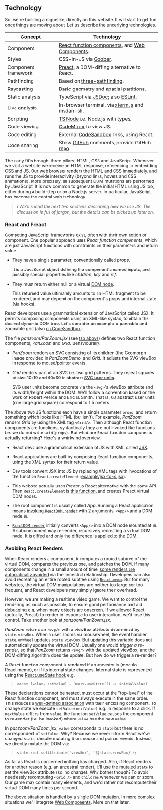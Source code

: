 ## Technology

So, we're building a roguelike, directly on this website.
It will start to get fun once things are moving about.
Let us describe the underlying technologies.

| Concept | Technology |
| ------- | ---------- |
| Component | [React function components](https://reactjs.org/docs/components-and-props.html#function-and-class-components), and [Web Components](https://reactjs.org/docs/web-components.html). |
| Styles | CSS-in-JS via [Goober](https://www.npmjs.com/package/goober). |
| Component framework | [Preact](https://preactjs.com/), a DOM-diffing alternative to React. |
| Pathfinding | Based on [three-pathfinding](https://www.npmjs.com/package/three-pathfinding).  |
| Raycasting | Basic geometry and spacial partitions.  |
| Static analysis | TypeScript via [JSDoc](https://www.typescriptlang.org/docs/handbook/jsdoc-supported-types.html); also [ESLint](https://www.npmjs.com/package/eslint). |
| Live analysis | In-browser terminal, via [xterm.js](https://www.npmjs.com/package/xterm) and [mvdan-sh](https://www.npmjs.com/package/mvdan-sh). |
| Scripting | [TS Node](https://www.npmjs.com/package/ts-node) i.e. Node.js with types. |
| Code viewing | [CodeMirror](https://codemirror.net/) to view JS. |
| Code editing | External [CodeSandbox](https://codesandbox.io/) links, using React. |
| Code sharing | Show [GitHub](https://github.com/) comments, provide GitHub [repo](https://github.com/rob-myers/rob-myers.github.io). |

<!-- Our in-browser terminal is built using [Xterm.js](https://xtermjs.org/) and the shell parser [mvdan-sh](https://github.com/mvdan/sh/tree/master/_js). -->

The early 90s brought three pillars: HTML, CSS and JavaScript.
Whenever we visit a website we receive an HTML response, referencing or embedding CSS and JS.
Our web browser renders the HTML and CSS immediately, and runs the JS to provide interactivity (beyond links, hovers and CSS animations).
More precisely, all subsequent DOM mutations are performed by JavaScript.
It is now common to generate the initial HTML using JS too,
either during a build-step or on a Node.js server.
In particular, JavaScript has become the central web technology.

> ℹ️ _We'll spend the next two sections describing how we use JS._
> _The discussion is full of jargon, but the details can be picked up later on._

### React and Preact

Competing JavaScript frameworks exist, often with their own notion of component.
One popular approach uses _React function components_, which are just JavaScript functions with constraints on their parameters and return value.

- They have a single parameter, conventionally called _props_.

  It is a JavaScript object defining the component's named inputs,
  and possibly special properties like _children_, _key_ and _ref_.

- They must return either null or a virtual [DOM node](https://developer.mozilla.org/en-US/docs/Web/API/Node).

  This returned value ultimately amounts to an HTML fragment to be rendered,
  and may depend on the component's props and internal state (via [hooks](https://reactjs.org/docs/hooks-intro.html)).

React developers use a grammatical extension of JavaScript called JSX.
It permits composing components using an XML-like syntax, to obtain the desired dynamic DOM tree.
Let's consider an example, a pannable and zoomable grid (also [on CodeSandbox](https://codesandbox.io/s/rogue-markup-panzoom-yq060?file=/src/panzoom/PanZoom.jsx "@new-tab")).

<div
  class="tabs"
  height="400"
  store-key="panzoom"
  tabs="[
    { key: 'component', filepath: 'panzoom/PanZoomDemo' },
    { key: 'code', filepath: 'panzoom/PanZoom.jsx', folds: [{ line: 8, ch: 0 }] },
    { key: 'code', filepath: 'panzoom/PanZoomDemo.jsx' },
  ]"
></div>

The file _panzoom/PanZoom.jsx_ (see [tab above](#command "open-tab panzoom code--panzoom/PanZoom.jsx")) defines two React function components, _PanZoom_ and _Grid_.
Behaviourally:

- _PanZoom_ renders an SVG consisting of its children (the Geomorph image provided in _PanZoomDemo_) and _Grid_. It adjusts the [SVG viewBox](https://developer.mozilla.org/en-US/docs/Web/SVG/Attribute/viewBox) in response to mouse/pointer events.

- _Grid_ renders part of an SVG i.e. two grid patterns.
  They repeat squares of size 10x10 and 60x60 in abstract [SVG user units](https://www.w3.org/TR/SVG2/coords.html#TermUserUnits).

  <aside>
  
  SVG user units become concrete via the `<svg>`'s viewBox attribute and its width/height within the DOM.
  We'll follow a convention based on the work of Robert Pearce and Eric B. Smith. That is, 60 abstract user units (one large grid square) correspond to 1.5 meters.
  </aside>

The above two JS functions each have a single parameter `props`, and return something which looks like HTML (but isn't).
For example, _PanZoom_ renders _Grid_ by using the XML tag `<Grid/>`.
Then although React function components are functions, syntactically they are not invoked like functions i.e. we do not write `Grid(props)`.
But what are React function components actually returning?
Here's a whirlwind overview.

- React devs use a grammatical extension of JS with XML called [JSX](https://en.wikipedia.org/wiki/JSX_(JavaScript)).
- React applications are built by composing React function components, using the XML syntax for their return value.
- Dev tools convert JSX into JS by replacing XML tags with invocations of the function `React.createElement` ([example/jsx-to-js.jsx](#command "open-tab jsx-to-js")).
- This website actually uses _Preact_, a React alternative with the same API.
  Then `React.createElement` is [this function](https://github.com/preactjs/preact/blob/master/src/create-element.js),
  and creates Preact virtual DOM nodes.
- The root component is usually called _App_.
  Running a React application means [invoking `ReactDOM.render`](https://codesandbox.io/s/rogue-markup-panzoom-yq060?file=/src/index.js "@new-tab")
  with 2 arguments: `<App/>` and a DOM node _el_.

- [`ReactDOM.render`](https://github.com/preactjs/preact/blob/master/src/render.js) initially converts `<App/>` into a DOM node mounted at _el_.
  A subcomponent may re-render, recursively recreating a virtual DOM node.
  It is [diffed](https://github.com/preactjs/preact/blob/master/src/diff/index.js) and only the difference is applied to the DOM.

<div
  class="tabs"
  height="340"
  store-key="jsx-to-js"
  tabs="[ { key: 'code', filepath: 'example/jsx-to-js.jsx' } ]"
></div>

### Avoiding React Renders

<!--
Websites respond to interaction, sometimes without changing the DOM.
When they do mutate the DOM, they usually don't continually do so.
For example, zooming a map can be done with a CSS transform and a pre-existing CSS transition.
As another example, showing additional search results amounts to a single mutation.
-->

When React renders a component, it computes a rooted subtree of the virtual DOM,
compares the previous one, and patches the DOM.
If many components change in a small amount of time, [some renders are automatically avoided](https://github.com/preactjs/preact/blob/ebd87f3005d9558bfd3c5f38e0496a5d19553441/src/component.js#L221) via the ancestral relationship.
Developers can also avoid recreating an entire rooted subtree using [`React.memo`](https://github.com/preactjs/preact/blob/master/compat/src/memo.js).
But for many websites, the virtual DOM manipulations are neither too large nor too frequent, and React developers may simply ignore their overhead.

However, we are making a realtime video game.
We want to control the rendering as much as possible, to ensure good performance and aid debugging e.g. when many objects are onscreen.
If we allowed React (actually, Preact) to render in response to user interaction, we'd lose this control.
Take another look at _panzoom/PanZoom.jsx_.

<div
  class="tabs"
  height="360"
  store-key="panzoom-again"
  tabs="[
    { key: 'code', filepath: 'panzoom/PanZoom.jsx' },
    { key: 'code', filepath: 'geom/rect.js' },
  ]"
></div>

_PanZoom_ returns an `<svg/>` with a viewBox attribute determined by `state.viewBox`.
When a user zooms via mousewheel, the event handler `state.onWheel` updates `state.viewBox`.
But updating this variable does not automatically update the virtual DOM.
Usually one would _trigger a re-render_, so that _PanZoom_ returns `<svg/>` with the updated viewBox, and the DOM-diffing algorithm does the update.
But how do we trigger a re-render?

A React function component is rendered if an ancestor is (modulo React.memo), or if its internal state changes. Internal state is represented using the [React.useState hook](https://reactjs.org/docs/hooks-state.html) e.g.

> `const [value, setValue] = React.useState(() => initialValue)`

These declarations cannot be nested, must occur at the "top-level" of the React function component, and must always execute in the same order.
This induces a [well-defined association](https://github.com/preactjs/preact/blob/98f130ee8695c2b4f7535205ddf02168192cdcac/hooks/src/index.js#L109) with their enclosing component.
To change state we execute `setValue(nextValue)` e.g. in response to a click. If `nextValue` differs from `value`, the function `setValue` causes the component to re-render (i.e. be invoked) where `value` has the new value.

In _panzoom/PanZoom.jsx_, `value` corresponds to `state` but there is no correspondent of `setValue`.
Why?
Because we never inform React we've changed `state`, despite mutating it on mouse and pointer events.
Instead, we directly mutate the DOM via:

> ``state.root.setAttribute('viewBox', `${state.viewBox}`);``

<!-- By the way, `` `${state.viewBox}` `` amounts to `state.viewBox.toString()` which is defined in [geom/rect.js](#command "open-tab panzoom-again code--geom/rect.js"). -->

As far as React is concerned nothing has changed.
Also, if React renders for another reason (e.g. an ancestral render), it'll use the mutated `state` to set the viewBox attribute (so, no change).
Why bother though?
To avoid needlessly recomputing `<Grid />` and `children` whenever we pan or zoom.
Our game may contain many elements, and we'd rather not recompute their virtual DOM many times per second.

The above situation is handled by a single DOM mutation.
In more complex situations we'll integrate [Web Components](https://developer.mozilla.org/en-US/docs/Web/Web_Components).
More on that later.

<!-- ### CSS inside JS

Traditionally, CSS is provided in separate files,
linked in the `<head/>` and referenced by DOM elements via their space-separated attribute `class`.
Both _PanZoom_ and _PanZoomDemo_ above are styled using CSS-in-JS.
This means the CSS is written inside JS or JSX files, often together with the React component it applies to.
The npm module [Goober](https://www.npmjs.com/package/goober) handles this for us. -->
